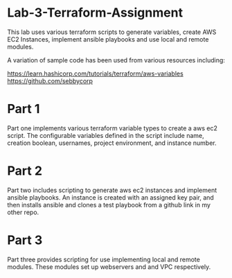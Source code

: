 # Lab-3-Terraform-Assignment

This lab uses various terraform scripts to generate variables, create AWS EC2 Instances, implement ansible playbooks and use local and remote modules.

A variation of sample code has been used from various resources including:

https://learn.hashicorp.com/tutorials/terraform/aws-variables
https://github.com/sebbycorp


# Part 1

Part one implements various terraform variable types to create a aws ec2 script.
The configurable variables defined in the script include name, creation boolean, usernames, project environment, and instance number.

# Part 2

Part two includes scripting to generate aws ec2 instances and implement ansible playbooks. An instance is created with an assigned key pair, and then installs ansible and clones a test playbook from a github link in my other repo.

# Part 3

Part three provides scripting for use implementing local and remote modules. These modules set up webservers and and VPC respectively.
